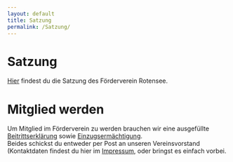 ```yaml
---
layout: default
title: Satzung
permalink: /Satzung/
---
```


# Satzung
[Hier](/_files/Vereinssatzung_FDR.pdf) findest du die Satzung des Förderverein Rotensee.

# Mitglied werden
Um Mitglied im Förderverein zu werden brauchen wir eine ausgefüllte [Beitrittserklärung](/_files/Beitrittserklaerung.pdf) sowie [Einzugsermächtigung](/_files/Einzugsermaechtigung.pdf).  
Beides schickst du entweder per Post an unseren Vereinsvorstand (Kontaktdaten findest du hier im [Impressum](/Impressum), oder bringst es einfach vorbei.
